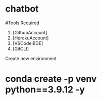 # chatbot
#Tools Required
1. [GithubAccount]
2. [HerokuAccount]
3. [VSCodeIBDE]
4. [GitCLI]

Create new environment
# conda create -p venv python==3.9.12 -y